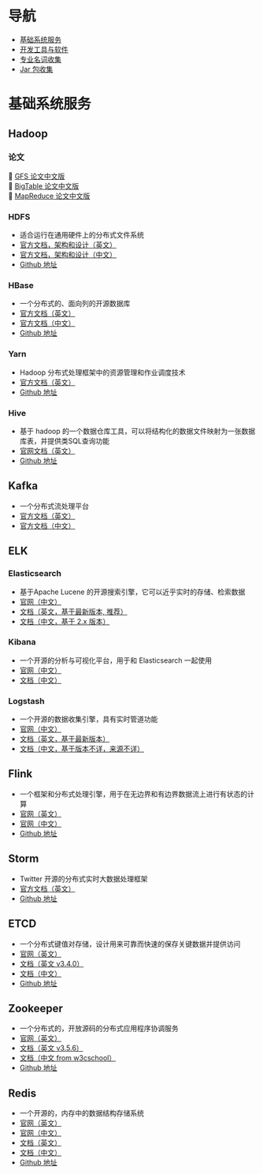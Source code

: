 # 导航

- [基础系统服务](#基础系统服务)
- [开发工具与软件](./software.md)
- [专业名词收集](./Glossary.md)
- [Jar 包收集](./java-package.md)

# 基础系统服务

## Hadoop 

### 论文

:orange_book: [GFS 论文中文版](http://blog.bizcloudsoft.com/wp-content/uploads/Google-File-System%E4%B8%AD%E6%96%87%E7%89%88_1.0.pdf)  
:orange_book: [BigTable 论文中文版](http://blog.bizcloudsoft.com/wp-content/uploads/Google-Bigtable%E4%B8%AD%E6%96%87%E7%89%88_1.0.pdf)  
:orange_book: [MapReduce 论文中文版](http://blog.bizcloudsoft.com/wp-content/uploads/Google-MapReduce%E4%B8%AD%E6%96%87%E7%89%88_1.0.pdf)  

### HDFS 

- 适合运行在通用硬件上的分布式文件系统
- [官方文档，架构和设计（英文）](https://hadoop.apache.org/docs/r1.2.1/hdfs_design.html)
- [官方文档，架构和设计（中文）](https://hadoop.apache.org/docs/r1.0.4/cn/hdfs_design.html)
- [Github 地址](https://github.com/apache/hadoop)

### HBase

- 一个分布式的、面向列的开源数据库
- [官方文档（英文）](https://hbase.apache.org/book.html#datamodel)
- [官方文档（中文）](http://abloz.com/hbase/book.html)
- [Github 地址](https://github.com/apache/hbase)

### Yarn

- Hadoop 分布式处理框架中的资源管理和作业调度技术
- [官方文档（英文）](https://hadoop.apache.org/docs/current/hadoop-yarn/hadoop-yarn-site/YARN.html)
- [Github 地址](https://github.com/apache/hadoop)

### Hive

- 基于 hadoop 的一个数据仓库工具，可以将结构化的数据文件映射为一张数据库表，并提供类SQL查询功能
- [官网文档（英文）](http://hive.apache.org)
- [Github 地址](https://github.com/apache/hive)


## Kafka

- 一个分布式流处理平台
- [官方文档（英文）](http://kafka.apache.org)
- [官方文档（中文）](http://kafka.apachecn.org)


## ELK

### Elasticsearch

- 基于Apache Lucene 的开源搜索引擎，它可以近乎实时的存储、检索数据
- [官网（中文）](https://www.elastic.co/cn/products/elasticsearch)
- [文档（英文，基于最新版本, 推荐）](https://www.elastic.co/guide/en/elasticsearch/reference/current/index.html)
- [文档（中文，基于 2.x 版本）](https://www.elastic.co/guide/cn/elasticsearch/guide/current/index.html)

### Kibana

- 一个开源的分析与可视化平台，用于和 Elasticsearch 一起使用
- [官网（中文）](https://www.elastic.co/cn/products/kibana/)
- [文档（中文）](https://www.elastic.co/guide/cn/kibana/current/index.html)

### Logstash

- 一个开源的数据收集引擎，具有实时管道功能
- [官网（中文）](https://www.elastic.co/cn/products/logstash)
- [文档（英文，基于最新版本）](https://www.elastic.co/guide/en/logstash/current/index.html)
- [文档（中文，基于版本不详，来源不详）](https://doc.yonyoucloud.com/doc/logstash-best-practice-cn/index.html)

## Flink

- 一个框架和分布式处理引擎，用于在无边界和有边界数据流上进行有状态的计算
- [官网（英文）](https://flink.apache.org)
- [官网（中文）](https://flink.apache.org/zh/)
- [Github 地址](https://github.com/apache/flink)

## Storm

- Twitter 开源的分布式实时大数据处理框架
- [官方文档（英文）](http://storm.apache.org)
- [Github 地址](https://github.com/apache/storm)

## ETCD

- 一个分布式键值对存储，设计用来可靠而快速的保存关键数据并提供访问
- [官网（英文）](https://etcd.io)
- [文档（英文 v3.4.0）](https://etcd.io/docs/v3.4.0/)
- [文档（中文）](https://doczhcn.gitbook.io/etcd/)
- [Github 地址](https://github.com/etcd-io/etcd)

## Zookeeper

- 一个分布式的，开放源码的分布式应用程序协调服务
- [官网（英文）](https://zookeeper.apache.org)
- [文档（英文 v3.5.6）](https://zookeeper.apache.org/doc/r3.5.6/)
- [文档（中文 from w3cschool）](https://www.w3cschool.cn/zookeeper/zookeeper_overview.html)
- [Github 地址](https://github.com/apache/zookeeper)

## Redis

- 一个开源的，内存中的数据结构存储系统
- [官网（英文）](https://redis.io)
- [官网（中文）](http://www.redis.cn)
- [文档（英文）](https://redis.io/documentation)
- [文档（中文）](http://www.redis.cn/documentation.html)
- [Github 地址](https://github.com/antirez/redis)